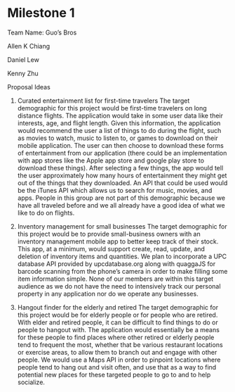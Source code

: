 # Milestone 1

Team Name: Guo’s Bros

Allen K Chiang

Daniel Lew

Kenny Zhu

Proposal Ideas

1. Curated entertainment list for first-time travelers
The target demographic for this project would be first-time travelers on long distance flights. The application would take in some user data like their interests, age, and flight length. Given this information, the application would recommend the user a list of things to do during the flight, such as movies to watch, music to listen to, or games to download on their mobile application. The user can then choose to download these forms of entertainment from our application (there could be an implementation with app stores like the Apple app store and google play store to download these things). After selecting a few things, the app would tell the user approximately how many hours of entertainment they might get out of the things that they downloaded. An API that could be used would be the iTunes API which allows us to search for music, movies, and apps. People in this group are not part of this demographic because we have all traveled before and we all already have a good idea of what we like to do on flights. 

2. Inventory management for small businesses
The target demographic for this project would be to provide small-business owners with an inventory management mobile app to better keep track of their stock. This app, at a minimum, would support create, read, update, and deletion of inventory items and quantities. We plan to incorporate a UPC database API provided by upcdatabase.org along with quaggaJS for barcode scanning from the phone’s camera in order to make filling some item information simple. None of our members are within this target audience as we do not have the need to intensively track our personal property in any application nor do we operate any businesses.

3. Hangout finder for the elderly and retired
The target demographic for this project would be for elderly people or for people who are retired. With elder and retired people, it can be difficult to find things to do or people to hangout with. The application would essentially be a means for these people to find places where other retired or elderly people tend to frequent the most, whether that be various restaurant locations or exercise areas, to allow them to branch out and engage with other people. We would use a Maps API in order to pinpoint locations where people tend to hang out and visit often, and use that as a way to find potential new places for these targeted people to go to and to help socialize. 
